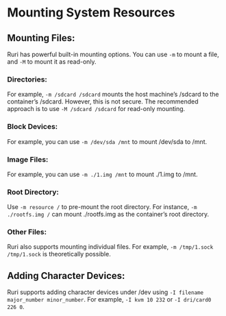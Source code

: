 # Mounting System Resources
## Mounting Files:
Ruri has powerful built-in mounting options. You can use `-m` to mount a file, and `-M` to mount it as read-only.     
### Directories:
For example, `-m /sdcard /sdcard` mounts the host machine’s /sdcard to the container’s /sdcard. However, this is not secure. The recommended approach is to use `-M /sdcard /sdcard` for read-only mounting.      
### Block Devices:
For example, you can use `-m /dev/sda /mnt` to mount /dev/sda to /mnt.      
### Image Files:
For example, you can use `-m ./1.img /mnt` to mount ./1.img to /mnt.      
### Root Directory:
Use `-m resource /` to pre-mount the root directory. For instance, `-m ./rootfs.img /` can mount ./rootfs.img as the container’s root directory.      
### Other Files:
Ruri also supports mounting individual files. For example, `-m /tmp/1.sock /tmp/1.sock` is theoretically possible.      
## Adding Character Devices:
Ruri supports adding character devices under /dev using `-I filename major_number minor_number`. For example, `-I kvm 10 232` or `-I dri/card0 226 0`.       